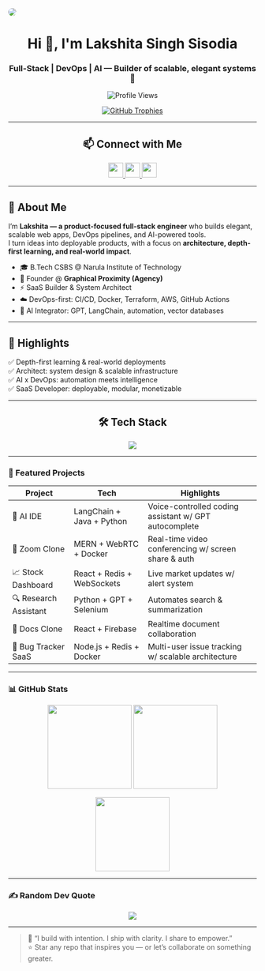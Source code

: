 <a href="https://github.com/lakshitasisodia" target="blank">
  <img src="https://images.unsplash.com/photo-1605792657663-3c8e0b3e1461?crop=entropy&cs=tinysrgb&fit=max&fm=jpg&ixid=M3w5NzExNzR8MHwxfHJhbmRvbXx8fHx8fHx8fDE2OTY4NzQ3NjF&ixlib=rb-4.0.3&q=80&w=1200" align="center" style="border-radius: 15px;"/>
</a>

<h1 align="center">Hi 👋, I'm Lakshita Singh Sisodia</h1>
<h3 align="center">Full-Stack | DevOps | AI — Builder of scalable, elegant systems 🚀</h3>

<p align="center">
  <img src="https://komarev.com/ghpvc/?username=lakshitasisodia&label=Profile%20views&color=6f42c1&style=flat" alt="Profile Views" />
</p>

<p align="center">
  <a href="https://github.com/ryo-ma/github-profile-trophy">
    <img src="https://github-profile-trophy.vercel.app/?username=lakshitasisodia&theme=gruvbox&margin-w=10&margin-h=10" alt="GitHub Trophies"/>
  </a>
</p>

---

### <h2 align="center">📫 Connect with Me</h2>
<p align="center">
  <a href="https://www.linkedin.com/in/lakshita-singh-sisodia-796266290" target="blank">
    <img src="https://cdn.jsdelivr.net/gh/devicons/devicon/icons/linkedin/linkedin-original.svg" height="30" width="30"/>
  </a>
  <a href="https://www.instagram.com/graphical_proximity" target="blank">
    <img src="https://cdn.jsdelivr.net/gh/devicons/devicon/icons/instagram/instagram-original.svg" height="30" width="30"/>
  </a>
  <a href="https://x.com/Grap_Proximity" target="blank">
    <img src="https://cdn.jsdelivr.net/gh/devicons/devicon/icons/twitter/twitter-original.svg" height="30" width="30"/>
  </a>
</p>

---

## 🐬 About Me

I’m **Lakshita — a product-focused full-stack engineer** who builds elegant, scalable web apps, DevOps pipelines, and AI-powered tools.  
I turn ideas into deployable products, with a focus on **architecture, depth-first learning, and real-world impact**.

- 🎓 B.Tech CSBS @ Narula Institute of Technology  
- 💼 Founder @ **Graphical Proximity (Agency)**  
- ⚡ SaaS Builder & System Architect  
- ☁️ DevOps-first: CI/CD, Docker, Terraform, AWS, GitHub Actions  
- 🧠 AI Integrator: GPT, LangChain, automation, vector databases  

---

## 🚀 Highlights  

✅ Depth-first learning & real-world deployments  
✅ Architect: system design & scalable infrastructure  
✅ AI x DevOps: automation meets intelligence  
✅ SaaS Developer: deployable, modular, monetizable  

---

### <h2 align="center">🛠️ Tech Stack</h2>

<p align="center">
  <img src="https://skillicons.dev/icons?i=react,nextjs,tailwind,nodejs,express,prisma,postgresql,firebase,aws,docker,nginx,terraform,python,js,cpp,git&perline=8"/>
</p>

---

### 📂 Featured Projects  

| Project | Tech | Highlights |
|---------|------|------------|
| 🧠 AI IDE | LangChain + Java + Python | Voice-controlled coding assistant w/ GPT autocomplete |
| 🎥 Zoom Clone | MERN + WebRTC + Docker | Real-time video conferencing w/ screen share & auth |
| 📈 Stock Dashboard | React + Redis + WebSockets | Live market updates w/ alert system |
| 🔍 Research Assistant | Python + GPT + Selenium | Automates search & summarization |
| 📝 Docs Clone | React + Firebase | Realtime document collaboration |
| 🐞 Bug Tracker SaaS | Node.js + Redis + Docker | Multi-user issue tracking w/ scalable architecture |

---

### 📊 GitHub Stats  

<p align="center">
  <img src="https://github-readme-stats.vercel.app/api?username=lakshitasisodia&show_icons=true&theme=gruvbox" height="170"/>
  <img src="https://github-readme-streak-stats.herokuapp.com?user=lakshitasisodia&theme=gruvbox" height="170"/>
</p>

<p align="center">
  <img src="https://github-readme-stats.vercel.app/api/top-langs/?username=lakshitasisodia&langs_count=10&theme=gruvbox&layout=compact" height="150"/>
</p>

---

### ✍️ Random Dev Quote

<p align="center">
  <img src="https://quotes-github-readme.vercel.app/api?type=horizontal&theme=gruvbox"/>
</p>

---

> 💬 “I build with intention. I ship with clarity. I share to empower.”  
> ⭐ Star any repo that inspires you — or let’s collaborate on something greater.
